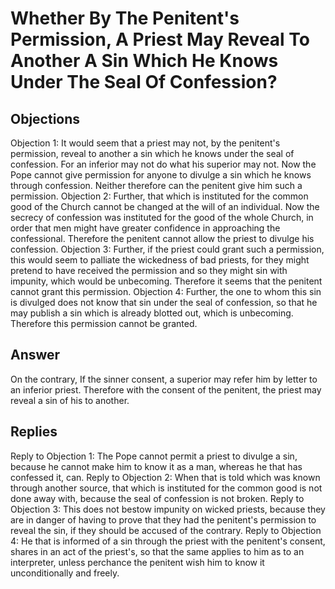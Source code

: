 # Whether By The Penitent's Permission, A Priest May Reveal To Another A Sin Which He Knows Under The Seal Of Confession?
## Objections
Objection 1: It would seem that a priest may not, by the penitent's permission, reveal to another a sin which he knows under the seal of confession. For an inferior may not do what his superior may not. Now the Pope cannot give permission for anyone to divulge a sin which he knows through confession. Neither therefore can the penitent give him such a permission.
Objection 2: Further, that which is instituted for the common good of the Church cannot be changed at the will of an individual. Now the secrecy of confession was instituted for the good of the whole Church, in order that men might have greater confidence in approaching the confessional. Therefore the penitent cannot allow the priest to divulge his confession.
Objection 3: Further, if the priest could grant such a permission, this would seem to palliate the wickedness of bad priests, for they might pretend to have received the permission and so they might sin with impunity, which would be unbecoming. Therefore it seems that the penitent cannot grant this permission.
Objection 4: Further, the one to whom this sin is divulged does not know that sin under the seal of confession, so that he may publish a sin which is already blotted out, which is unbecoming. Therefore this permission cannot be granted.
## Answer
On the contrary, If the sinner consent, a superior may refer him by letter to an inferior priest. Therefore with the consent of the penitent, the priest may reveal a sin of his to another.

## Replies
Reply to Objection 1: The Pope cannot permit a priest to divulge a sin, because he cannot make him to know it as a man, whereas he that has confessed it, can.
Reply to Objection 2: When that is told which was known through another source, that which is instituted for the common good is not done away with, because the seal of confession is not broken.
Reply to Objection 3: This does not bestow impunity on wicked priests, because they are in danger of having to prove that they had the penitent's permission to reveal the sin, if they should be accused of the contrary.
Reply to Objection 4: He that is informed of a sin through the priest with the penitent's consent, shares in an act of the priest's, so that the same applies to him as to an interpreter, unless perchance the penitent wish him to know it unconditionally and freely.